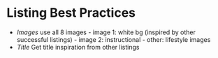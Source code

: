 # Listing Best Practices
 - *Images* use all 8 images
 		- image 1: white bg (inspired by other successful listings)
 		- image 2: instructional
 		- other: lifestyle images
- *Title* Get title inspiration from other listings 









